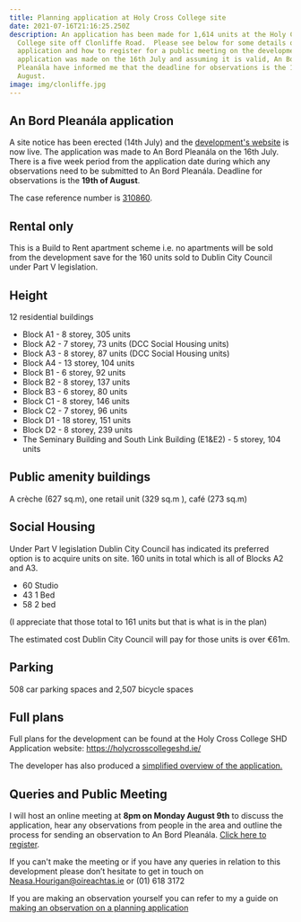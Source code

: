 ```yaml
---
title: Planning application at Holy Cross College site
date: 2021-07-16T21:16:25.250Z
description: An application has been made for 1,614 units at the Holy Cross
  College site off Clonliffe Road.  Please see below for some details on the
  application and how to register for a public meeting on the development.  The
  application was made on the 16th July and assuming it is valid, An Bord
  Pleanála have informed me that the deadline for observations is the 19th
  August.
image: img/clonliffe.jpg
---
```

## An Bord Pleanála application

A site notice has been erected (14th July) and the [development's website](https://holycrosscollegeshd.ie) is now live. The application was made to An Bord Pleanála on the 16th July. There is a five week period from the application date during which any observations need to be submitted to An Bord Pleanála.  Deadline for observations is the **19th of August**.

The case reference number is [310860](https://www.pleanala.ie/en-ie/case/310860).

## Rental only

This is a Build to Rent apartment scheme i.e. no apartments will be sold from the development save for the 160 units sold to Dublin City Council under Part V legislation.

## Height

12 residential buildings

* Block A1 - 8 storey, 305 units
* Block A2 - 7 storey, 73 units (DCC Social Housing units)
* Block A3 - 8 storey, 87 units (DCC Social Housing units)
* Block A4 - 13 storey, 104 units
* Block B1 - 6 storey, 92 units
* Block B2 - 8 storey, 137 units
* Block B3 - 6 storey, 80 units
* Block C1 - 8 storey, 146 units
* Block C2 - 7 storey, 96 units
* Block D1 - 18 storey, 151 units
* Block D2 - 8 storey, 239 units
* The Seminary Building and South Link Building (E1&E2) - 5 storey, 104 units

## Public amenity buildings

A crèche (627 sq.m),  one retail unit (329 sq.m ), café (273 sq.m) 

## Social Housing

Under Part V legislation Dublin City Council has indicated its preferred option is to acquire units on site. 160 units in total which is all of Blocks A2 and A3.

* 60 Studio
* 43 1 Bed
* 58 2 bed

(I appreciate that those total to 161 units but that is what is in the plan)

The estimated cost Dublin City Council will pay for those units is over €61m.

## Parking

508 car parking spaces and 2,507 bicycle spaces

## Full plans

Full plans for the development can be found at the Holy Cross College SHD Application website: <https://holycrosscollegeshd.ie/>

The developer has also produced a [simplified overview of the application.](</docs/Development-Update-May-2021 FINAL.pdf>)

## Queries and Public Meeting

I will host an online meeting at **8pm on Monday August 9th** to discuss the application, hear any observations from people in the area and outline the process for sending an observation to An Bord Pleanála. [Click here to register](https://m.neasahourigan.com/holycross-shd).

If you can't make the meeting or if you have any queries in relation to this development please don’t hesitate to get in touch on [Neasa.Hourigan@oireachtas.ie](mailto:Neasa.Hourigan@oireachtas.ie?subject=Holy%20Cross%20College%20SHD&body=Dear%20Neasa%2C%0D%0A) or (01) 618 3172

If you are making an observation yourself you can refer to my a guide on [making an observation on a planning application](https://neasahourigan.com/post/planning-observation/)

[](https://neasahourigan.com/post/planning-observation/)